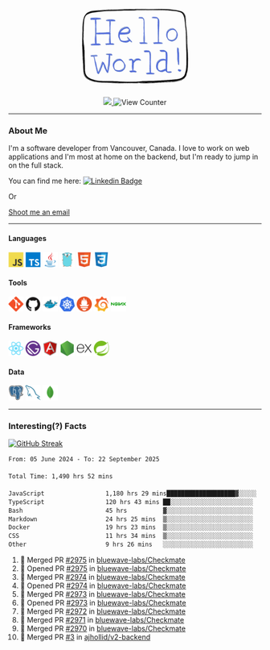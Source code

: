 <div align="center">
    <img src="./img/hello_world.webp" height="200px" width="">
    <div>
        <a href="https://www.linkedin.com/in/ajhollid">
            <img src="https://img.shields.io/badge/LinkedIn-blue"/>
        </a>
        <img src="https://komarev.com/ghpvc/?username=ajhollid&color=yellow" alt="View Counter">
    </div>
</div>

---

### About Me

I'm a software developer from Vancouver, Canada. I love to work on web applications and I'm most at home on the backend, but I'm ready to jump in on the full stack.

You can find me here: [![Linkedin Badge](https://img.shields.io/badge/-ajhollid-blue?style=flat&logo=Linkedin&logoColor=white)](https://www.linkedin.com/in/ajhollid)

Or

[Shoot me an email](mailto:ajhollid@gmail.com)

---

#### Languages

<div>
    <img src="./img/devicons/javascript-original.svg" width=30 height=30 alt="JavaScript">
    <img src="/img/devicons/typescript-original.svg" width=30 height=30 alt="TypeScript">
    <img src="./img/devicons/java-original.svg" width=30 height=30 alt="Java">
    <img src="./img/devicons/go-original.svg" width=30 height=30 alt="Golang">
    <img src="./img/devicons/html5-original.svg" width=30 height=30 alt="HTML 5">
    <img src="./img/devicons/css3-original.svg" width=30 height=30 alt="CSS 3">
</div>

#### Tools

<div>
    <img src="./img/devicons/git-original.svg" width=30 height=30 alt="Git">
    <img src="./img/devicons/github-original.svg" width=30 height=30 alt="Github">
    <img src="./img/devicons/docker-original.svg" width=30 
    height=30 alt="Docker">
    <img src="./img/devicons/kubernetes-original.svg" width=30 height=30 alt="K8">
    <img src="./img/devicons/prometheus-original.svg" width=30 height=30 alt="Prometheus">
    <img src="./img/devicons/grafana-original.svg" width=30 height=30 alt="Grafana">
    <img src="./img/devicons/nginx-original.svg" width=30 height=30 alt="Nginx">
</div>

#### Frameworks

<div>
    <img src="./img/devicons/react-original.svg" width=30 height=30 alt="React">
    <img src="./img/devicons/gatsby-original.svg" width=30 height=30 alt="Gatsby">
    <img src="./img/devicons/angularjs-original.svg" width=30 height=30 alt="AngularJS">
    <img src="./img/devicons/nodejs-original.svg" width=30 height=30 alt="NodeJS">
    <img src="./img/devicons/express-original.svg" width=30 height=30 alt="Express">
    <img src="./img/devicons/spring-original.svg" width=30 height=30 alt="Spring">
</div>

#### Data

<div>
    <img src="./img/devicons/postgresql-original.svg" width=30 height=30 alt="Postgresql">
    <img src="./img/devicons/mysql-original.svg" width=30 height=30 alt="Mysql">
    <img src="./img/devicons/mongodb-original.svg" width=30 height=30 alt="MongoDB">
</div>

---

### Interesting(?) Facts

[![GitHub Streak](http://github-readme-streak-stats.herokuapp.com?user=ajhollid)](https://git.io/streak-stats)

 <!--START_SECTION:waka-->

```txt
From: 05 June 2024 - To: 22 September 2025

Total Time: 1,490 hrs 52 mins

JavaScript                 1,180 hrs 29 mins███████████████████▓░░░░░   78.68 %
TypeScript                 120 hrs 43 mins ██░░░░░░░░░░░░░░░░░░░░░░░   08.05 %
Bash                       45 hrs          ▓░░░░░░░░░░░░░░░░░░░░░░░░   03.00 %
Markdown                   24 hrs 25 mins  ▒░░░░░░░░░░░░░░░░░░░░░░░░   01.63 %
Docker                     19 hrs 23 mins  ▒░░░░░░░░░░░░░░░░░░░░░░░░   01.29 %
CSS                        11 hrs 34 mins  ▒░░░░░░░░░░░░░░░░░░░░░░░░   00.77 %
Other                      9 hrs 26 mins   ░░░░░░░░░░░░░░░░░░░░░░░░░   00.63 %
```

<!--END_SECTION:waka-->


<!--START_SECTION:activity-->
1. 🎉 Merged PR [#2975](https://github.com/bluewave-labs/Checkmate/pull/2975) in [bluewave-labs/Checkmate](https://github.com/bluewave-labs/Checkmate)
2. 💪 Opened PR [#2975](https://github.com/bluewave-labs/Checkmate/pull/2975) in [bluewave-labs/Checkmate](https://github.com/bluewave-labs/Checkmate)
3. 🎉 Merged PR [#2974](https://github.com/bluewave-labs/Checkmate/pull/2974) in [bluewave-labs/Checkmate](https://github.com/bluewave-labs/Checkmate)
4. 💪 Opened PR [#2974](https://github.com/bluewave-labs/Checkmate/pull/2974) in [bluewave-labs/Checkmate](https://github.com/bluewave-labs/Checkmate)
5. 🎉 Merged PR [#2973](https://github.com/bluewave-labs/Checkmate/pull/2973) in [bluewave-labs/Checkmate](https://github.com/bluewave-labs/Checkmate)
6. 💪 Opened PR [#2973](https://github.com/bluewave-labs/Checkmate/pull/2973) in [bluewave-labs/Checkmate](https://github.com/bluewave-labs/Checkmate)
7. 🎉 Merged PR [#2972](https://github.com/bluewave-labs/Checkmate/pull/2972) in [bluewave-labs/Checkmate](https://github.com/bluewave-labs/Checkmate)
8. 🎉 Merged PR [#2971](https://github.com/bluewave-labs/Checkmate/pull/2971) in [bluewave-labs/Checkmate](https://github.com/bluewave-labs/Checkmate)
9. 🎉 Merged PR [#2970](https://github.com/bluewave-labs/Checkmate/pull/2970) in [bluewave-labs/Checkmate](https://github.com/bluewave-labs/Checkmate)
10. 🎉 Merged PR [#3](https://github.com/ajhollid/v2-backend/pull/3) in [ajhollid/v2-backend](https://github.com/ajhollid/v2-backend)
<!--END_SECTION:activity-->
